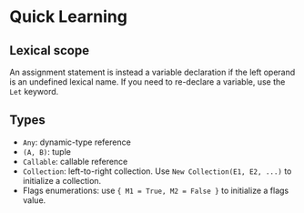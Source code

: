 # Quick Learning

## Lexical scope

An assignment statement is instead a variable declaration if the left operand is an undefined lexical name. If you need to re-declare a variable, use the `Let` keyword.

## Types

- `Any`: dynamic-type reference
- `(A, B)`: tuple
- `Callable`: callable reference
- `Collection`: left-to-right collection. Use `New Collection(E1, E2, ...)` to initialize a collection.
- Flags enumerations: use `{ M1 = True, M2 = False }` to initialize a flags value.